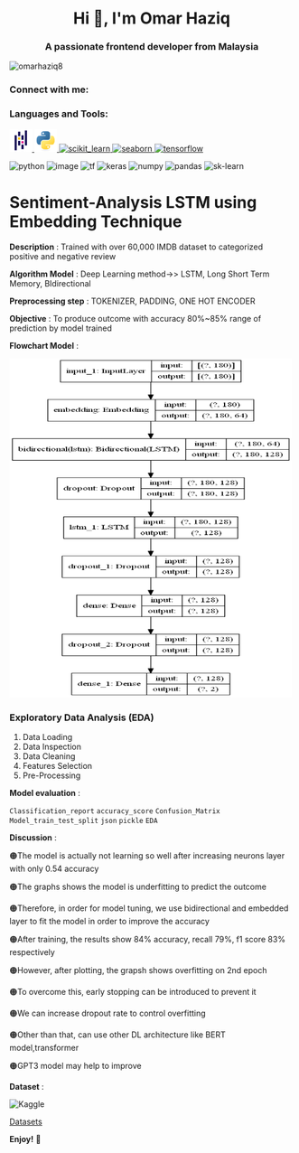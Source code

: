 <h1 align="center">Hi 👋, I'm Omar Haziq</h1>
<h3 align="center">A passionate frontend developer from Malaysia</h3>

<p align="left"> <img src="https://komarev.com/ghpvc/?username=omarhaziq8&label=Profile%20views&color=0e75b6&style=flat" alt="omarhaziq8" /> </p>

<h3 align="left">Connect with me:</h3>
<p align="left">
</p>

<h3 align="left">Languages and Tools:</h3>
<p align="left"> <a href="https://pandas.pydata.org/" target="_blank" rel="noreferrer"> <img src="https://raw.githubusercontent.com/devicons/devicon/2ae2a900d2f041da66e950e4d48052658d850630/icons/pandas/pandas-original.svg" alt="pandas" width="40" height="40"/> </a> <a href="https://www.python.org" target="_blank" rel="noreferrer"> <img src="https://raw.githubusercontent.com/devicons/devicon/master/icons/python/python-original.svg" alt="python" width="40" height="40"/> </a> <a href="https://scikit-learn.org/" target="_blank" rel="noreferrer"> <img src="https://upload.wikimedia.org/wikipedia/commons/0/05/Scikit_learn_logo_small.svg" alt="scikit_learn" width="40" height="40"/> </a> <a href="https://seaborn.pydata.org/" target="_blank" rel="noreferrer"> <img src="https://seaborn.pydata.org/_images/logo-mark-lightbg.svg" alt="seaborn" width="40" height="40"/> </a> <a href="https://www.tensorflow.org" target="_blank" rel="noreferrer"> <img src="https://www.vectorlogo.zone/logos/tensorflow/tensorflow-icon.svg" alt="tensorflow" width="40" height="40"/> </a> </p>


<a><img alt='python' src="https://img.shields.io/badge/Python-3776AB?style=for-the-badge&logo=python&logoColor=white"></a>
<a><img alt = 'image' src="https://img.shields.io/badge/Spyder%20Ide-FF0000?style=for-the-badge&logo=spyder%20ide&logoColor=white"></a>
<a><img alt='tf' src="https://img.shields.io/badge/TensorFlow-FF6F00?style=for-the-badge&logo=tensorflow&logoColor=white"></a>
<a><img alt='keras' src="https://img.shields.io/badge/Keras-%23D00000.svg?style=for-the-badge&logo=Keras&logoColor=white"></a>
<a><img alt='numpy' src="https://img.shields.io/badge/numpy-%23013243.svg?style=for-the-badge&logo=numpy&logoColor=white"></a>
<a><img alt='pandas' src="https://img.shields.io/badge/pandas-%23150458.svg?style=for-the-badge&logo=pandas&logoColor=white"></a>
<a><img alt='sk-learn' src="https://img.shields.io/badge/scikit--learn-%23F7931E.svg?style=for-the-badge&logo=scikit-learn&logoColor=white"></a>


# Sentiment-Analysis LSTM using Embedding Technique
**Description** : Trained with over 60,000 IMDB dataset to categorized positive and negative review

**Algorithm Model** : Deep Learning method->> LSTM, Long Short Term Memory, BIdirectional 

**Preprocessing step** : TOKENIZER, PADDING, ONE HOT ENCODER

**Objective** : To produce outcome with accuracy 80%~85% range of prediction by model trained

**Flowchart Model** :

<img src="Statics/model.png" alt="Girl in a jacket" style="width:500px;height:600px;"> 

### Exploratory Data Analysis (EDA)
1) Data Loading
2) Data Inspection
3) Data Cleaning
4) Features Selection
5) Pre-Processing

**Model evaluation** :

`Classification_report`
`accuracy_score`
`Confusion_Matrix`
`Model_train_test_split`
`json`
`pickle`
`EDA`


**Discussion** :

 🟠The model is actually not learning so well after increasing neurons layer with only 0.54 accuracy
 
 🟠The graphs shows the model is underfitting to predict the outcome
 
 🟠Therefore, in order for model tuning, we use bidirectional and embedded layer to fit the model in order to improve the accuracy
 
 🟠After training, the results show 84% accuracy, recall 79%, f1 score 83% respectively
 
 🟠However, after plotting, the grapsh shows overfitting on 2nd epoch
 
 🟠To overcome this, early stopping can be introduced to prevent it
 
 🟠We can increase dropout rate to control overfitting
 
 🟠Other than that, can use other DL architecture like BERT model,transformer
 
 🟠GPT3 model may help to improve


**Dataset** :

![Kaggle](https://img.shields.io/badge/Kaggle-035a7d?style=for-the-badge&logo=kaggle&logoColor=white)

[Datasets](https://raw.githubusercontent.com/Ankit152/IMDB-sentiment-analysis/master/IMDB-Dataset.csv)


**Enjoy!** 🚀




